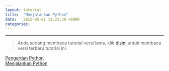 ```yaml
---
layout: tutorial
title:  "Menjalankan Python"
date:   2015-05-01 11:23:30 +0000
categories:
---
```


---
> Anda sedang membaca tutorial versi lama, klik [disini](/tutorial/instalasi-python) untuk membaca versi terbaru tutorial ini.





<div class="row navigation-tutorial">
    <div class="col-md-6 prev-tutorial">
        <a href="/2015/05/memulai-python_24.html"><i class="fas fa-arrow-circle-left"></i>Pengertian Python</a>
    </div>
    <div class="col-md-6 next-tutorial">
        <a href="/2015/05/menjalankan-python.html" class="hoverable">Menjalankan Python<i class="fas fa-arrow-circle-right"></i></a>
    </div>
</div>
